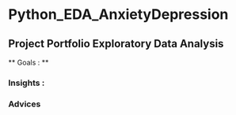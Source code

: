 # Python_EDA_AnxietyDepression

## Project Portfolio Exploratory Data Analysis
** Goals : **

### Insights :

### Advices
